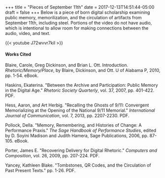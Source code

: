 +++
title = "Pieces of September 11th"
date = 2017-12-13T14:51:44-05:00
draft = false
+++
Below is a piece of born digital scholarship examining public memory, memorilization, and the circulation of artifacts from September 11th, including steel. Portions of the video do not have audio, which is intentional to allow room for making connections between the audio, video, and text.

{{< youtube J72wvvr7kiI >}}


#### Works Cited
Blaire, Carole, Greg Dickinson, and Brian L. Ott. Introduction. *Rhetoric/Memory/Place*, by Blaire, Dickinson, and Ott. U of Alabama P, 2010, pp. 1-54. eBook.

Haskins, Ekaterina. "Between the Archive and Participation: Public Memory in the Digital Age." *Rhetoric Society Quarterly*, vol. 37, 2007, pp. 401-422. PDF.

Hess, Aaron, and Art Herbig. "Recalling the Ghosts of 9/11: Convergent Memorializing at the Opening of the National 9/11 Memorial." *International Journal of Communication*, vol. 7, 2013, pp. 2207-2230. PDF.

Pollock, Della. "Memory, Remembering, and Histories of Change: A Performance Praxis." *The Sage Handbook of Performance Studies*, edited by D. Soyini Madison and Judith Hamera, Sage Publications, 2006, pp. 87-105. eBook.

Porter, James E. "Recovering Delivery for Digital Rhetoric." *Computers and Composition*, vol. 26, 2009, pp. 207-224. PDF.

Yancey, Kathleen Blake. "Tombstones, QR Codes, and the Circulation of Past Present Texts." pp. 1-26. PDF.
